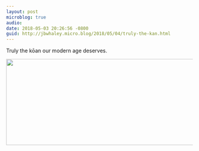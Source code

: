 ```yaml
---
layout: post
microblog: true
audio: 
date: 2018-05-03 20:26:56 -0800
guid: http://jbwhaley.micro.blog/2018/05/04/truly-the-kan.html
---
```

Truly the kōan our modern age deserves.

<img src="http://www.jarrodwhaley.com/uploads/2018/ca495c8655.jpg" width="600" height="232" />
